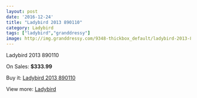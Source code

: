 ```yaml
---
layout: post
date: '2016-12-24'
title: "Ladybird 2013 890110"
category: Ladybird
tags: ["ladybird","granddressy"]
image: http://img.granddressy.com/9348-thickbox_default/ladybird-2013-890110.jpg
---
```

Ladybird 2013 890110

On Sales: **$333.99**
<a href="https://www.granddressy.com/en/ladybird/8562-ladybird-2013-890110.html"><amp-img layout="responsive" width="600" height="600" src="//img.granddressy.com/9348-thickbox_default/ladybird-2013-890110.jpg" alt="Ladybird 2013 890110 0" /></a>

Buy it: [Ladybird 2013 890110](https://www.granddressy.com/en/ladybird/8562-ladybird-2013-890110.html "Ladybird 2013 890110")

View more: [Ladybird](https://www.granddressy.com/en/14-ladybird "Ladybird")